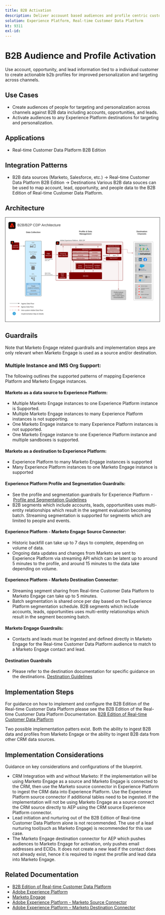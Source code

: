 ```yaml
---
title: B2B Activation
description: Deliver accouunt based audiences and profile centric customer experiences with Real-time Customer Data Platform​.
solution: Experience Platform, Real-time Customer Data Platform
kt: 9311
exl-id: 
---
```

# B2B Audience and Profile Activation

Use account, opportunity, and lead information tied to a individual customer to create actionable b2b profiles for improved personalization and targeting across channels.

## Use Cases

* Create audiences of people for targeting and personalization across channels against B2B data including accounts, opportunities, and leads.
* Activate audiences to any Experience Platform destinations for targeting and personalization.

## Applications

* Real-time Customer Data Platform B2B Edition

## Integration Patterns

* B2B data sources (Marketo, Salesforce, etc.) -> Real-time Customer Data Platform B2B Edition -> Destinations
Various B2B data souces can be used to map account, lead, opportunity, and people data to the B2B Edition of Real-time Customer Data Platform.

## Architecture

<img src="assets/b2b-activation.svg" alt="Reference architecture for the B2B Activation Blueprint" style="border:1px solid #4a4a4a" />
<br>

## Guardrails

Note that Marketo Engage related guardrails and implementation steps are only relevant when Marketo Engage is used as a source and/or destination.

### Multiple Instance and IMS Org Support:

The following outlines the supported patterns of mapping Experience Platform and Marketo Engage instances.

#### Marketo as a data source to Experience Platform:

* Multiple Marketo Engage instances to one Experience Platform instance is Supported. 
* Multiple Marketo Engage instances to many Experience Platform instances is not supporting. 
* One Marketo Engage instance to many Experience Platform instances is not supported.
* One Marketo Engage instance to one Experience Platform instance and multiple sandboxes is supported.  

#### Marketo as a destination to Experience Platform:

* Experience Platform to many Marketo Engage instances is supported
* Many Experience Platform instances to one Marketo Engage instance is supported

#### Experience Platform Profile and Segmentation Guardrails:

* See the profile and segmentation guardrails for Experience Platform - [Profile and Segmentation Guidelines](https://experienceleague.adobe.com/docs/experience-platform/profile/guardrails.html?lang=en)
* B2B segments which include accounts, leads, opportunities uses multi-entity relationships which result in the segment evaluation becoming batch. Streaming segmentation is supported for segments which are limited to people and events.

#### Experience Platform - Marketo Engage Source Connector: 

* Historic backfill can take up to 7 days to complete, depending on volume of data.
* Ongoing data updates and changes from Marketo are sent to Experience Platform via streaming API which can be latent up to around 5 minutes to the profile, and around 15 minutes to the data lake depending on volume.

#### Experience Platform - Marketo Destination Connector:

* Streaming segment sharing from Real-time Customer Data Platform to Marketo Engage can take up to 5 minutes.
* Batch segmentation is shared once per day based on the Experience Platform segmentation schedule. B2B segments which include accounts, leads, opportunities uses multi-entity relationships which result in the segment becoming batch.

#### Marketo Engage Guardrails:

* Contacts and leads must be ingested and defined directly in Marketo Engage for the Real-time Customer Data Platform audience to match to a Marketo Engage contact and lead. 

#### Destination Guardrails

* Please refer to the destination documentation for specific guidance on the destinations. [Destination Guidelines](https://experienceleague.adobe.com/docs/experience-platform/destinations/home.html?lang=en)


## Implementation Steps

For guidance on how to implement and configure the B2B Edition of the Real-time Customer Data Platform please see the B2B Edition of the Real-time Customer Data Platform Documentation. [B2B Edition of Real-time Customer Data Platform](https://experienceleague.adobe.com/docs/experience-platform/rtcdp/b2b-overview.html?lang=en)

Two possible implementation patters exist. Both the ability to ingest B2B data and profiles from Marketo Engage or the ability to ingest B2B data from other CRM data sources.

## Implementation Considerations

Guidance on key considerations and configurations of the blueprint.

* CRM Integration with and without Marketo:
If the implementation will be using Marketo Engage as a source and Marketo Engage is connected to the CRM, then use the Marketo source connector in Experience Platform to ingest the CRM data into Experience Platform. Use the Experience Platform source connector if additional tables need to be ingested. If the implementation will not be using Marketo Engage as a source connect the CRM source directly to AEP using the CRM source Experience Platform connector. 
* Lead initiation and nurturing out of the B2B Edition of Real-time Customer Data Platform alone is not recommended. The use of a lead nurturing tool(such as Marketo Engage) is recommended for this use case.
* The Marketo Engage destination connector for AEP which pushes audiences to Marketo Engage for activation, only pushes email addresses and ECIDs. It does not create a new lead if the contact does not already exist, hence it is required to ingest the profile and lead data into Marketo Engage.

## Related Documentation

* [B2B Edition of Real-time Customer Data Platform](https://experienceleague.adobe.com/docs/experience-platform/rtcdp/b2b-overview.html?lang=en)
* [Adobe Experience Platform](https://experienceleague.adobe.com/docs/experience-platform.html?lang=en)
* [Marketo Engage](https://experienceleague.adobe.com/docs/marketo/using/home.html?lang=en) 
* [Adobe Experience Platform - Marketo Source Connector](https://experienceleague.adobe.com/docs/experience-platform/sources/connectors/adobe-applications/marketo/marketo.html?lang=en)
* [Adobe Experience Platform – Marketo Destination Connector](https://experienceleague.adobe.com/docs/marketo/using/product-docs/core-marketo-concepts/smart-lists-and-static-lists/static-lists/push-an-adobe-experience-cloud-segment-to-a-marketo-static-list.html?lang=en) 